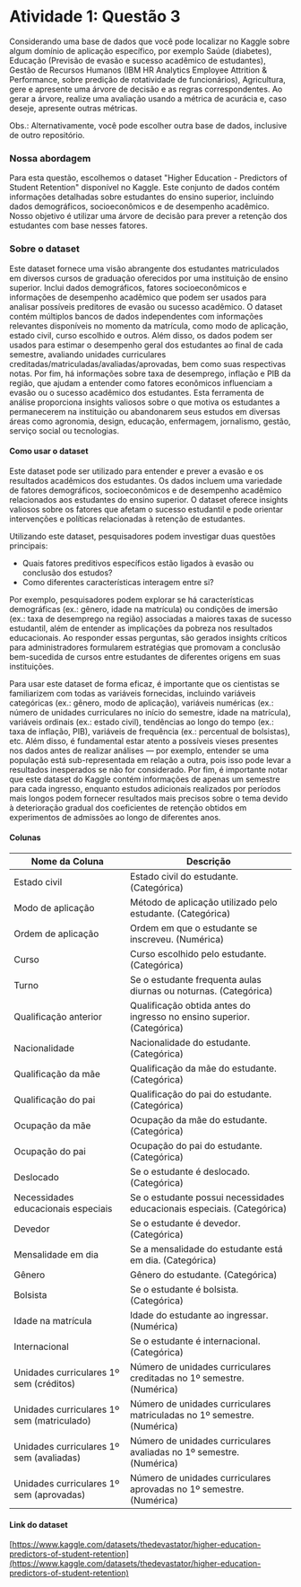 
# Atividade 1: Questão 3

Considerando uma base de dados que você pode localizar no Kaggle sobre algum domínio de aplicação específico, por exemplo Saúde (diabetes), Educação (Previsão de evasão e sucesso acadêmico de estudantes), Gestão de Recursos Humanos (IBM HR Analytics Employee Attrition & Performance, sobre predição de rotatividade de funcionários), Agricultura, gere e apresente uma árvore de decisão e as regras correspondentes.
Ao gerar a árvore, realize uma avaliação usando a métrica de acurácia e, caso deseje, apresente outras métricas.

Obs.: Alternativamente, você pode escolher outra base de dados, inclusive de outro repositório.

### Nossa abordagem

Para esta questão, escolhemos o dataset "Higher Education - Predictors of Student Retention" disponível no Kaggle. Este conjunto de dados contém informações detalhadas sobre estudantes do ensino superior, incluindo dados demográficos, socioeconômicos e de desempenho acadêmico. Nosso objetivo é utilizar uma árvore de decisão para prever a retenção dos estudantes com base nesses fatores.

### Sobre o dataset

Este dataset fornece uma visão abrangente dos estudantes matriculados em diversos cursos de graduação oferecidos por uma instituição de ensino superior. Inclui dados demográficos, fatores socioeconômicos e informações de desempenho acadêmico que podem ser usados para analisar possíveis preditores de evasão ou sucesso acadêmico. O dataset contém múltiplos bancos de dados independentes com informações relevantes disponíveis no momento da matrícula, como modo de aplicação, estado civil, curso escolhido e outros. Além disso, os dados podem ser usados para estimar o desempenho geral dos estudantes ao final de cada semestre, avaliando unidades curriculares creditadas/matriculadas/avaliadas/aprovadas, bem como suas respectivas notas. Por fim, há informações sobre taxa de desemprego, inflação e PIB da região, que ajudam a entender como fatores econômicos influenciam a evasão ou o sucesso acadêmico dos estudantes. Esta ferramenta de análise proporciona insights valiosos sobre o que motiva os estudantes a permanecerem na instituição ou abandonarem seus estudos em diversas áreas como agronomia, design, educação, enfermagem, jornalismo, gestão, serviço social ou tecnologias.

#### Como usar o dataset

Este dataset pode ser utilizado para entender e prever a evasão e os resultados acadêmicos dos estudantes. Os dados incluem uma variedade de fatores demográficos, socioeconômicos e de desempenho acadêmico relacionados aos estudantes do ensino superior. O dataset oferece insights valiosos sobre os fatores que afetam o sucesso estudantil e pode orientar intervenções e políticas relacionadas à retenção de estudantes.

Utilizando este dataset, pesquisadores podem investigar duas questões principais:

- Quais fatores preditivos específicos estão ligados à evasão ou conclusão dos estudos?
- Como diferentes características interagem entre si?

Por exemplo, pesquisadores podem explorar se há características demográficas (ex.: gênero, idade na matrícula) ou condições de imersão (ex.: taxa de desemprego na região) associadas a maiores taxas de sucesso estudantil, além de entender as implicações da pobreza nos resultados educacionais. Ao responder essas perguntas, são gerados insights críticos para administradores formularem estratégias que promovam a conclusão bem-sucedida de cursos entre estudantes de diferentes origens em suas instituições.

Para usar este dataset de forma eficaz, é importante que os cientistas se familiarizem com todas as variáveis fornecidas, incluindo variáveis categóricas (ex.: gênero, modo de aplicação), variáveis numéricas (ex.: número de unidades curriculares no início do semestre, idade na matrícula), variáveis ordinais (ex.: estado civil), tendências ao longo do tempo (ex.: taxa de inflação, PIB), variáveis de frequência (ex.: percentual de bolsistas), etc. Além disso, é fundamental estar atento a possíveis vieses presentes nos dados antes de realizar análises — por exemplo, entender se uma população está sub-representada em relação a outra, pois isso pode levar a resultados inesperados se não for considerado. Por fim, é importante notar que este dataset do Kaggle contém informações de apenas um semestre para cada ingresso, enquanto estudos adicionais realizados por períodos mais longos podem fornecer resultados mais precisos sobre o tema devido à deterioração gradual dos coeficientes de retenção obtidos em experimentos de admissões ao longo de diferentes anos.

#### Colunas

| Nome da Coluna                       | Descrição                                                                 |
|--------------------------------------|---------------------------------------------------------------------------|
| Estado civil                         | Estado civil do estudante. (Categórica)                                   |
| Modo de aplicação                    | Método de aplicação utilizado pelo estudante. (Categórica)                |
| Ordem de aplicação                   | Ordem em que o estudante se inscreveu. (Numérica)                         |
| Curso                                | Curso escolhido pelo estudante. (Categórica)                              |
| Turno                                | Se o estudante frequenta aulas diurnas ou noturnas. (Categórica)          |
| Qualificação anterior                | Qualificação obtida antes do ingresso no ensino superior. (Categórica)    |
| Nacionalidade                        | Nacionalidade do estudante. (Categórica)                                  |
| Qualificação da mãe                  | Qualificação da mãe do estudante. (Categórica)                            |
| Qualificação do pai                  | Qualificação do pai do estudante. (Categórica)                            |
| Ocupação da mãe                      | Ocupação da mãe do estudante. (Categórica)                                |
| Ocupação do pai                      | Ocupação do pai do estudante. (Categórica)                                |
| Deslocado                            | Se o estudante é deslocado. (Categórica)                                  |
| Necessidades educacionais especiais  | Se o estudante possui necessidades educacionais especiais. (Categórica)   |
| Devedor                              | Se o estudante é devedor. (Categórica)                                    |
| Mensalidade em dia                   | Se a mensalidade do estudante está em dia. (Categórica)                   |
| Gênero                               | Gênero do estudante. (Categórica)                                         |
| Bolsista                             | Se o estudante é bolsista. (Categórica)                                   |
| Idade na matrícula                   | Idade do estudante ao ingressar. (Numérica)                               |
| Internacional                        | Se o estudante é internacional. (Categórica)                              |
| Unidades curriculares 1º sem (créditos) | Número de unidades curriculares creditadas no 1º semestre. (Numérica)  |
| Unidades curriculares 1º sem (matriculado) | Número de unidades curriculares matriculadas no 1º semestre. (Numérica) |
| Unidades curriculares 1º sem (avaliadas) | Número de unidades curriculares avaliadas no 1º semestre. (Numérica)    |
| Unidades curriculares 1º sem (aprovadas) | Número de unidades curriculares aprovadas no 1º semestre. (Numérica)    |

#### Link do dataset

[https://www.kaggle.com/datasets/thedevastator/higher-education-predictors-of-student-retention](https://www.kaggle.com/datasets/thedevastator/higher-education-predictors-of-student-retention)